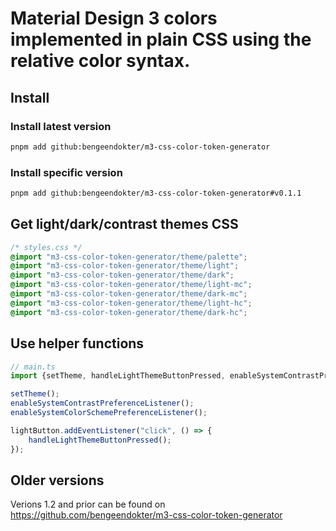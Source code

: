 # Material Design 3 colors implemented in plain CSS using the relative color syntax.
## Install
### Install latest version
```bash
pnpm add github:bengeendokter/m3-css-color-token-generator
```
### Install specific version
```bash
pnpm add github:bengeendokter/m3-css-color-token-generator#v0.1.1
```
## Get light/dark/contrast themes CSS
```CSS
/* styles.css */
@import "m3-css-color-token-generator/theme/palette";
@import "m3-css-color-token-generator/theme/light";
@import "m3-css-color-token-generator/theme/dark";
@import "m3-css-color-token-generator/theme/light-mc";
@import "m3-css-color-token-generator/theme/dark-mc";
@import "m3-css-color-token-generator/theme/light-hc";
@import "m3-css-color-token-generator/theme/dark-hc";
```
## Use helper functions
```TypeScript
// main.ts
import {setTheme, handleLightThemeButtonPressed, enableSystemContrastPreferenceListener, enableSystemColorSchemePreferenceListener} from 'm3-css-color-token-generator';

setTheme();
enableSystemContrastPreferenceListener();
enableSystemColorSchemePreferenceListener();

lightButton.addEventListener("click", () => {
    handleLightThemeButtonPressed();
});
```
## Older versions
Verions 1.2 and prior can be found on https://github.com/bengeendokter/m3-css-color-token-generator
